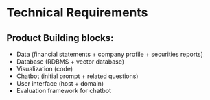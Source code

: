 # Technical Requirements 


## Product Building blocks:  

- Data (financial statements + company profile + securities reports) 
- Database (RDBMS + vector database) 
- Visualization (code) 
- Chatbot (initial prompt + related questions)  
- User interface (host + domain) 
- Evaluation framework for chatbot  
